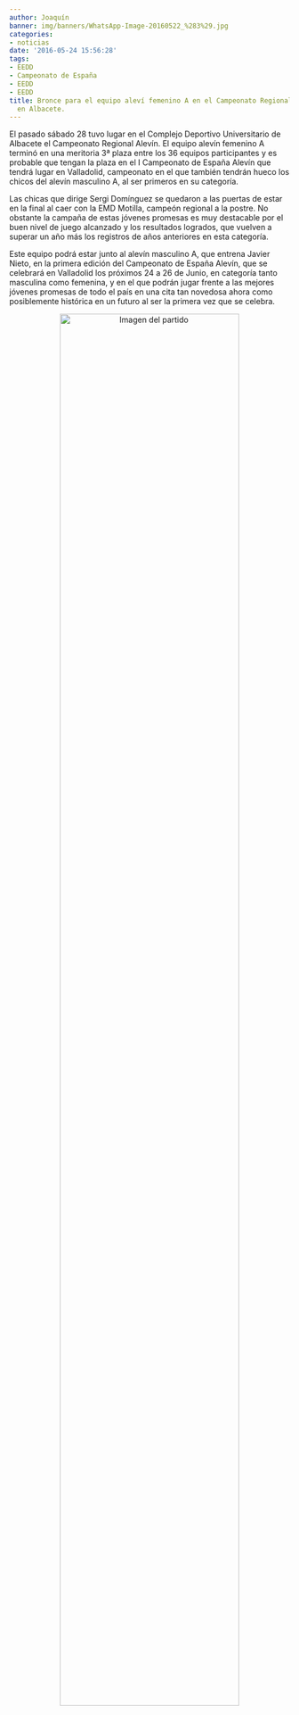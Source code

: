 ```yaml
---
author: Joaquín
banner: img/banners/WhatsApp-Image-20160522_%283%29.jpg
categories:
- noticias
date: '2016-05-24 15:56:28'
tags:
- EEDD
- Campeonato de España
- EEDD
- EEDD
title: Bronce para el equipo aleví femenino A en el Campeonato Regional celebrado
  en Albacete.
---
```


El pasado sábado 28 tuvo lugar en el Complejo Deportivo Universitario de Albacete el Campeonato Regional Alevín. El equipo alevín femenino A terminó en una meritoria 3ª plaza entre los 36 equipos participantes y es probable que tengan la plaza en el I Campeonato de España Alevín que tendrá lugar en Valladolid, campeonato en el que también tendrán hueco los chicos del alevín masculino A, al ser primeros en su categoría.

Las chicas que dirige Sergi Domínguez se quedaron a las puertas de estar en la final al caer con la EMD Motilla, campeón regional a la postre. No obstante la campaña de estas jóvenes promesas es muy destacable por el buen nivel de juego alcanzado y los resultados logrados, que vuelven a superar un año más los registros de años anteriores en esta categoría.

Este equipo podrá estar junto al alevín masculino A, que entrena Javier Nieto, en la primera edición del Campeonato de España Alevín, que se celebrará en Valladolid los próximos 24 a 26 de Junio, en categoría tanto masculina como femenina, y en el que podrán jugar frente a las mejores jóvenes promesas de todo el país en una cita tan novedosa ahora como posiblemente histórica en un futuro al ser la primera vez que se celebra.

<center>
<a target="_new" href="http://www.advmiguelturra.org/img/banners/WhatsApp-Image-20160522%20%283%29.jpg"> 
<img alt="Imagen del partido" width="80%" align="center" src="http://www.advmiguelturra.org/img/banners/WhatsApp-Image-20160522%20%283%29.jpg"/> </a> </center> 

